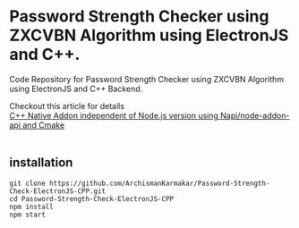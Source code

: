 # Password Strength Checker using ZXCVBN Algorithm using ElectronJS and C++.

Code Repository for Password Strength Checker using ZXCVBN Algorithm using ElectronJS and C++ Backend.

Checkout this article for details         
[C++ Native Addon independent of Node.js version using Napi/node-addon-api and Cmake](https://medium.com/@gauriatiq/c-native-addon-independent-of-node-js-version-using-napi-node-addon-api-and-cmake-53315582cbd1)
</br> </br>

## installation
```console
git clone https://github.com/ArchismanKarmakar/Password-Strength-Check-ElectronJS-CPP.git
cd Password-Strength-Check-ElectronJS-CPP
npm install
npm start
```
